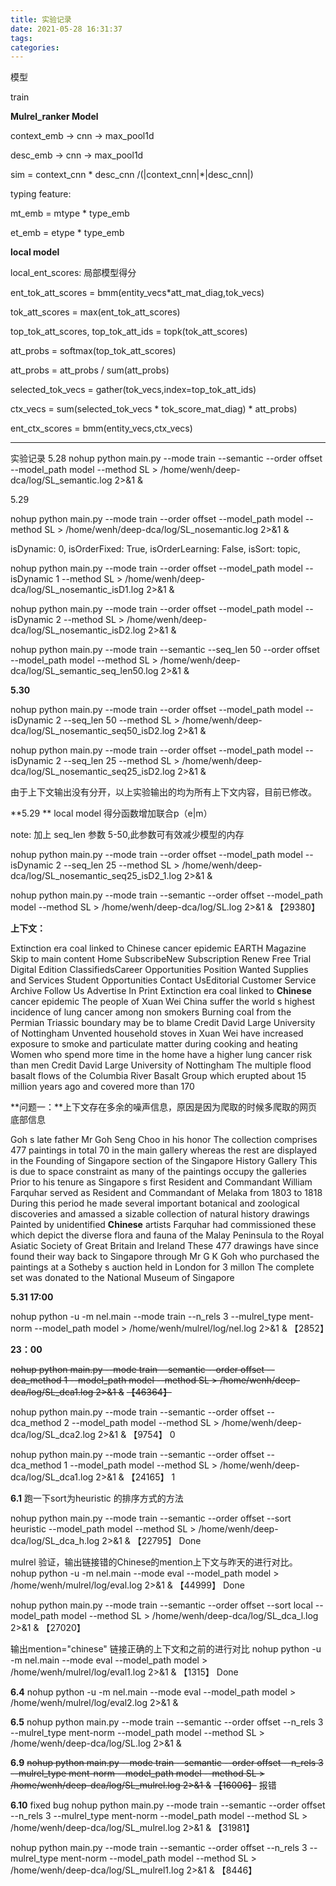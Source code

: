 ```yaml
---
title: 实验记录
date: 2021-05-28 16:31:37
tags:
categories:
---
```


模型

train

**Mulrel_ranker Model**

context_emb -> cnn -> max_pool1d

desc_emb -> cnn -> max_pool1d

sim = context_cnn * desc_cnn /(|context_cnn|*|desc_cnn|)

typing feature:

mt_emb = mtype * type_emb

et_emb = etype * type_emb

**local model**

local_ent_scores: 局部模型得分

ent_tok_att_scores = bmm(entity_vecs*att_mat_diag,tok_vecs)

tok_att_scores = max(ent_tok_att_scores)

top_tok_att_scores, top_tok_att_ids = topk(tok_att_scores)

att_probs = softmax(top_tok_att_scores)

att_probs = att_probs / sum(att_probs)

selected_tok_vecs = gather(tok_vecs,index=top_tok_att_ids)

ctx_vecs = sum(selected_tok_vecs * tok_score_mat_diag) * att_probs)

ent_ctx_scores = bmm(entity_vecs,ctx_vecs)



------
实验记录
5.28
nohup python main.py --mode train --semantic --order offset --model_path model --method SL > /home/wenh/deep-dca/log/SL_semantic.log 2>&1 &

5.29

<!-- done -->

nohup python main.py --mode train --order offset --model_path model --method SL > /home/wenh/deep-dca/log/SL_nosemantic.log 2>&1 &

isDynamic: 0, isOrderFixed: True, isOrderLearning: False, isSort: topic, 


nohup python main.py --mode train --order offset --model_path model --isDynamic 1 --method SL > /home/wenh/deep-dca/log/SL_nosemantic_isD1.log 2>&1 &

nohup python main.py --mode train --order offset --model_path model --isDynamic 2 --method SL > /home/wenh/deep-dca/log/SL_nosemantic_isD2.log 2>&1 &


nohup python main.py --mode train --semantic --seq_len 50 --order offset --model_path model --method SL > /home/wenh/deep-dca/log/SL_semantic_seq_len50.log 2>&1 &

**5.30**

nohup python main.py --mode train --order offset --model_path model --isDynamic 2 --seq_len 50 --method SL > /home/wenh/deep-dca/log/SL_nosemantic_seq50_isD2.log 2>&1 &

nohup python main.py --mode train --order offset --model_path model --isDynamic 2 --seq_len 25 --method SL > /home/wenh/deep-dca/log/SL_nosemantic_seq25_isD2.log 2>&1 &

由于上下文输出没有分开，以上实验输出的均为所有上下文内容，目前已修改。


**5.29 **
local model
得分函数增加联合p（e|m）

note:
加上 seq_len 参数 5-50,此参数可有效减少模型的内存

nohup python main.py --mode train --order offset --model_path model --isDynamic 2 --seq_len 25 --method SL > /home/wenh/deep-dca/log/SL_nosemantic_seq25_isD2_1.log 2>&1 &


nohup python main.py --mode train --semantic --order offset --model_path model --method SL > /home/wenh/deep-dca/log/SL.log 2>&1 &
【29380】

**上下文：**

Extinction era coal linked to Chinese cancer epidemic EARTH Magazine Skip to main content Home SubscribeNew Subscription Renew Free Trial Digital Edition ClassifiedsCareer Opportunities Position Wanted Supplies and Services Student Opportunities Contact UsEditorial Customer Service Archive Follow Us Advertise In Print Extinction era coal linked to **Chinese** cancer epidemic The people of Xuan Wei China suffer the world s highest incidence of lung cancer among non smokers Burning coal from the Permian Triassic boundary may be to blame Credit David Large University of Nottingham Unvented household stoves in Xuan Wei have increased exposure to smoke and particulate matter during cooking and heating Women who spend more time in the home have a higher lung cancer risk than men Credit David Large University of Nottingham The multiple flood basalt flows of the Columbia River Basalt Group which erupted about 15 million years ago and covered more than 170

**问题一：**上下文存在多余的噪声信息，原因是因为爬取的时候多爬取的网页底部信息

Goh s late father Mr Goh Seng Choo in his honor The collection comprises 477 paintings in total 70 in the main gallery whereas the rest are displayed in the Founding of Singapore section of the Singapore History Gallery This is due to space constraint as many of the paintings occupy the galleries Prior to his tenure as Singapore s first Resident and Commandant William Farquhar served as Resident and Commandant of Melaka from 1803 to 1818 During this period he made several important botanical and zoological discoveries and amassed a sizable collection of natural history drawings Painted by unidentified **Chinese** artists Farquhar had commissioned these which depict the diverse flora and fauna of the Malay Peninsula to the Royal Asiatic Society of Great Britain and Ireland These 477 drawings have since found their way back to Singapore through Mr G K Goh who purchased the paintings at a Sotheby s auction held in London for 3 millon The complete set was donated to the National Museum of Singapore

**5.31 17:00**

nohup python -u -m nel.main --mode train --n_rels 3 --mulrel_type ment-norm --model_path model > /home/wenh/mulrel/log/nel.log 2>&1 &
【2852】

**23：00**

~~nohup python main.py --mode train --semantic --order offset --dca_method 1 --model_path model --method SL > /home/wenh/deep-dca/log/SL_dca1.log 2>&1 &~~
~~【46364】~~

nohup python main.py --mode train --semantic --order offset --dca_method 2 --model_path model --method SL > /home/wenh/deep-dca/log/SL_dca2.log 2>&1 &
【9754】   0


nohup python main.py --mode train --semantic --order offset --dca_method 1 --model_path model --method SL > /home/wenh/deep-dca/log/SL_dca1.log 2>&1 &
【24165】  1

**6.1**
跑一下sort为heuristic 的排序方式的方法

nohup python main.py --mode train --semantic --order offset --sort heuristic --model_path model --method SL > /home/wenh/deep-dca/log/SL_dca_h.log 2>&1 &
【22795】 Done

mulrel 验证，输出链接错的Chinese的mention上下文与昨天的进行对比。
nohup python -u -m nel.main --mode eval --model_path model > /home/wenh/mulrel/log/eval.log 2>&1 &
【44999】 Done


nohup python main.py --mode train --semantic --order offset --sort local --model_path model --method SL > /home/wenh/deep-dca/log/SL_dca_l.log 2>&1 &
【27020】

输出mention="chinese" 链接正确的上下文和之前的进行对比
nohup python -u -m nel.main --mode eval --model_path model > /home/wenh/mulrel/log/eval1.log 2>&1 &
【1315】 Done


**6.4**
nohup python -u -m nel.main --mode eval --model_path model > /home/wenh/mulrel/log/eval2.log 2>&1 &

**6.5**
nohup python main.py --mode train --semantic --order offset --n_rels 3 --mulrel_type ment-norm --model_path model --method SL > /home/wenh/deep-dca/log/SL.log 2>&1 &


**6.9**
~~nohup python main.py --mode train --semantic --order offset --n_rels 3 --mulrel_type ment-norm --model_path model --method SL > /home/wenh/deep-dca/log/SL_mulrel.log 2>&1 &~~
~~【16006】~~
报错

**6.10**
fixed bug
nohup python main.py --mode train --semantic --order offset --n_rels 3 --mulrel_type ment-norm --model_path model --method SL > /home/wenh/deep-dca/log/SL_mulrel.log 2>&1 &
【31981】

nohup python main.py --mode train --semantic --order offset --n_rels 3 --mulrel_type ment-norm --model_path model --method SL > /home/wenh/deep-dca/log/SL_mulrel1.log 2>&1 &
【8446】